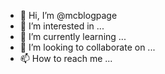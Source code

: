 - 👋 Hi, I’m @mcblogpage
- 👀 I’m interested in ...
- 🌱 I’m currently learning ...
- 💞️ I’m looking to collaborate on ...
- 📫 How to reach me ...

<!---
mcblogpage/mcblogpage is a ✨ special ✨ repository because its `README.md` (this file) appears on your GitHub profile.
You can click the Preview link to take a look at your changes.
--->

